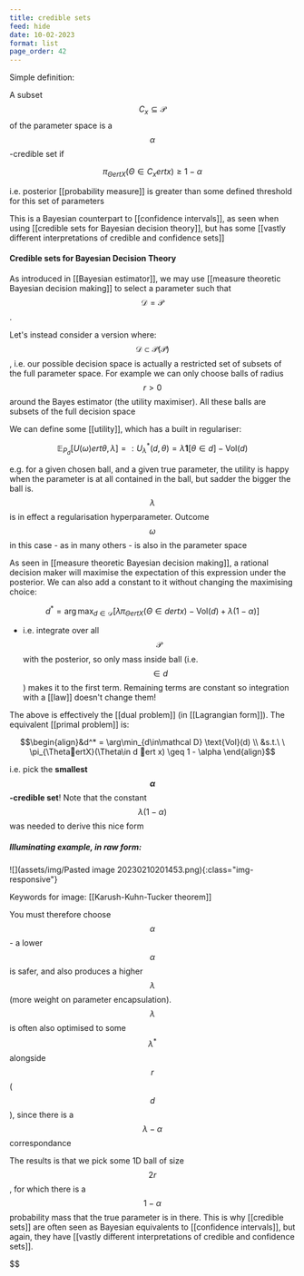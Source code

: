```yaml
---
title: credible sets
feed: hide
date: 10-02-2023
format: list
page_order: 42
---
```



Simple definition:

A subset $$C_x\subseteq\mathcal P$$ of the parameter space is a $$\alpha$$-credible set if  

$$\pi_{\ThetaertX}(\Theta \in C_x ert x) \geq1-\alpha$$


i.e. posterior [[probability measure]] is greater than some defined threshold for this set of parameters

This is a Bayesian counterpart to [[confidence intervals]], as seen when using [[credible sets for Bayesian decision theory]], but has some [[vastly different interpretations of credible and confidence sets]]


#### Credible sets for Bayesian Decision Theory
As introduced in [[Bayesian estimator]], we may use [[measure theoretic Bayesian decision making]] to select a parameter such that $$\mathcal D = \mathcal P$$.

Let's instead consider a version where: $$\mathcal D \subset \mathcal P(\mathcal P)$$, i.e. our possible decision space is actually a restricted set of subsets of the full parameter space. For example we can only choose balls of radius $$r > 0$$ around the Bayes estimator (the utility maximiser). All these balls are subsets of the full decision space

We can define some [[utility]], which has a built in regulariser:

$$\mathbb E_{P_d}[U(\omega)ert\theta, \lambda]=: U^*_\lambda(d, \theta) = \lambda\boldsymbol{1}[\theta\in d] - \text{Vol}(d)$$


e.g. for a given chosen ball, and a given true parameter, the utility is happy when the parameter is at all contained in the ball, but sadder the bigger the ball is. $$\lambda$$ is in effect a regularisation hyperparameter. Outcome $$\omega$$ in this case - as in many others - is also in the parameter space

As seen in [[measure theoretic Bayesian decision making]], a rational decision maker will maximise the expectation of this expression under the posterior. We can also add a constant to it without changing the maximising choice:

$$d^* =  \arg\max_{d\in\mathcal D}\left[ \lambda \pi_{\ThetaertX}(\Theta\in d ert x) - \text{Vol}(d) + \lambda(1-\alpha)\right]$$


- i.e. integrate over all $$\mathcal P$$ with the posterior, so only mass inside ball (i.e. $$\in d$$) makes it to the first term. Remaining terms are constant so integration with a [[law]] doesn't change them!

The above is effectively the [[dual problem]] (in [[Lagrangian form]]). The equivalent [[primal problem]] is:

$$\begin{align}&d^* = \arg\min_{d\in\mathcal D} \text{Vol}(d) \\ &s.t.\ \ \pi_{\ThetaertX}(\Theta\in d ert x) \geq 1 - \alpha \end{align}$$


i.e. pick the **smallest $$\alpha$$-credible set**! Note that the constant $$\lambda(1-\alpha)$$ was needed to derive this nice form


##### Illuminating example, in raw form:

![](assets/img/Pasted image 20230210201453.png){:class="img-responsive"}

Keywords for image: [[Karush-Kuhn-Tucker theorem]]

You must therefore choose $$\alpha$$ - a lower $$\alpha$$ is safer, and also produces a higher $$\lambda$$ (more weight on parameter encapsulation). $$\lambda$$ is often also optimised to some $$\lambda^*$$ alongside $$r$$ ($$d$$), since there is a $$\lambda-\alpha$$ correspondance

The results is that we pick some 1D ball of size $$2r$$, for which there is a $$1-\alpha$$ probability mass that the true parameter is in there. This is why [[credible sets]] are often seen as Bayesian equivalents to [[confidence intervals]], but again, they have [[vastly different interpretations of credible and confidence sets]]. 

$$